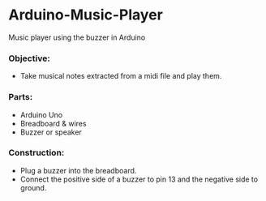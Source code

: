 # Arduino-Music-Player
Music player using the buzzer in Arduino

### Objective:  
- Take musical notes extracted from a midi file and play them.

### Parts:
- Arduino Uno
- Breadboard & wires
- Buzzer or speaker

### Construction:
- Plug a buzzer into the breadboard.  
- Connect the positive side of a buzzer to pin 13 and the negative side to ground.
